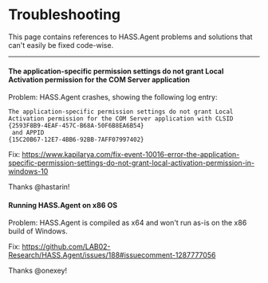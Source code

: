 # Troubleshooting

This page contains references to HASS.Agent problems and solutions that can't easily be fixed code-wise.

---


#### The application-specific permission settings do not grant Local Activation permission for the COM Server application

Problem: HASS.Agent crashes, showing the following log entry:

```
The application-specific permission settings do not grant Local Activation permission for the COM Server application with CLSID 
{2593F8B9-4EAF-457C-B68A-50F6B8EA6B54}
 and APPID 
{15C20B67-12E7-4BB6-92BB-7AFF07997402}
```

Fix: https://www.kapilarya.com/fix-event-10016-error-the-application-specific-permission-settings-do-not-grant-local-activation-permission-in-windows-10

Thanks @hastarin!


#### Running HASS.Agent on x86 OS

Problem: HASS.Agent is compiled as x64 and won't run as-is on the x86 build of Windows.

Fix: https://github.com/LAB02-Research/HASS.Agent/issues/188#issuecomment-1287777056

Thanks @onexey!
